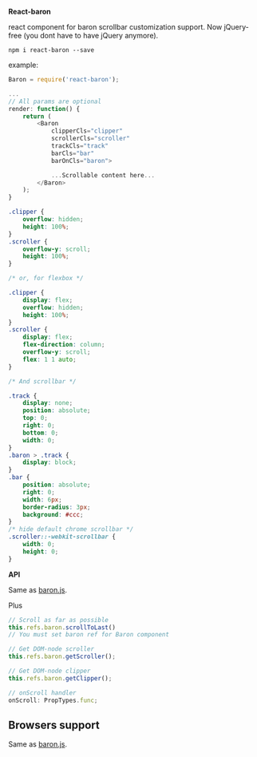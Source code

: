 **React-baron**

react component for baron scrollbar customization support. Now jQuery-free (you dont have to have jQuery anymore).

```
npm i react-baron --save
```

example:

```js
Baron = require('react-baron');

...
// All params are optional
render: function() {
    return (
        <Baron
            clipperCls="clipper"
            scrollerCls="scroller"
            trackCls="track"
            barCls="bar"
            barOnCls="baron">

            ...Scrollable content here...
        </Baron>
    );
}
```

```css
.clipper {
    overflow: hidden;
    height: 100%;
}
.scroller {
    overflow-y: scroll;
    height: 100%;
}

/* or, for flexbox */

.clipper {
    display: flex;
    overflow: hidden;
    height: 100%;
}
.scroller {
    display: flex;
    flex-direction: column;
    overflow-y: scroll;
    flex: 1 1 auto;
}

/* And scrollbar */

.track {
    display: none;
    position: absolute;
    top: 0;
    right: 0;
    bottom: 0;
    width: 0;
}
.baron > .track {
    display: block;
}
.bar {
    position: absolute;
    right: 0;
    width: 6px;
    border-radius: 3px;
    background: #ccc;
}
/* hide default chrome scrollbar */
.scroller::-webkit-scrollbar {
    width: 0;
    height: 0;
}
```

**API**

Same as [baron.js](https://github.com/Diokuz/baron).

Plus

```js
// Scroll as far as possible
this.refs.baron.scrollToLast()
// You must set baron ref for Baron component

// Get DOM-node scroller
this.refs.baron.getScroller();

// Get DOM-node clipper
this.refs.baron.getClipper();

// onScroll handler
onScroll: PropTypes.func;
```

## Browsers support

Same as [baron.js](https://github.com/Diokuz/baron).
